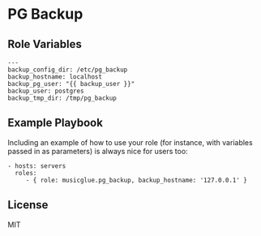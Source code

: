 PG Backup
=========

Role Variables
--------------

```
---
backup_config_dir: /etc/pg_backup
backup_hostname: localhost
backup_pg_user: "{{ backup_user }}"
backup_user: postgres
backup_tmp_dir: /tmp/pg_backup
```

Example Playbook
----------------

Including an example of how to use your role (for instance, with variables passed in as parameters) is always nice for users too:

    - hosts: servers
      roles:
         - { role: musicglue.pg_backup, backup_hostname: '127.0.0.1' }

License
-------

MIT

